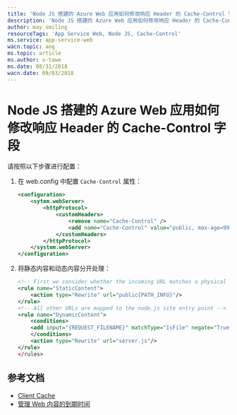 ```yaml
---
title: 'Node JS 搭建的 Azure Web 应用如何修改响应 Header 的 Cache-Control 字段'
description: 'Node JS 搭建的 Azure Web 应用如何修改响应 Header 的 Cache-Control 字段'
author: may_smiling
resourceTags: 'App Service Web, Node JS, Cache-Control'
ms.service: app-service-web
wacn.topic: aog
ms.topic: article
ms.author: v-tawe
ms.date: 08/31/2018
wacn.date: 09/03/2018
---
```


# Node JS 搭建的 Azure Web 应用如何修改响应 Header 的 Cache-Control 字段

请按照以下步骤进行配置：

1. 在 web.config 中配置 `Cache-Control` 属性：

    ```xml
    <configuration>
        <sytem.webServer>
            <httpProtocol>
                <customHeaders>
                    <remove name="Cache-Control" />
                    <add name="Cache-Control" value="public, max-age=99" />
                </customHeaders>
            </httpProtocol>
        </system.webServer>
    </configuration>
    ```

2. 将静态内容和动态内容分开处理：

    ```xml
    <!-- First we consider whether the incoming URL matches a physical file in the /public folder -->
    <rule name="StaticContent">
        <action type="Rewrite" url="public{PATH_INFO}"/>
    </rule>
    <!-- All other URLs are mapped to the node.js site entry point -->
    <rule name="DynamicContent">
        <conditions>
        <add input="{REQUEST_FILENAME}" matchType="IsFile" negate="True"/>
        </conditions>
        <action type="Rewrite" url="server.js"/>
    </rule>
    </rules>
    ```

## 参考文档

- [Client Cache <clientCache>](https://docs.microsoft.com/zh-cn/iis/configuration/system.webServer/staticContent/clientCache)
- [管理 Web 内容的到期时间](https://docs.microsoft.com/zh-cn/azure/cdn/cdn-manage-expiration-of-cloud-service-content)